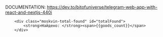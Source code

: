 DOCUMENTATION: https://dev.to/bitofuniverse/telegram-web-app-with-react-and-nextjs-440i

        <div class="moskvin-total-found" id="totalFound">
            <strong>Найдено: </strong><span>{{goods_count}}</span>
        </div>